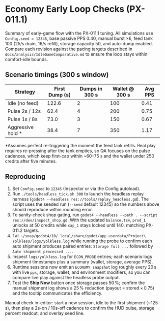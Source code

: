 # Economy Early Loop Checks (PX-011.1)

Summary of early-game flow with the PX-011.1 tuning. All simulations use `Config.seed = 12345`, base passive PPS 0.40, manual burst ×6, feed tank 100 (25/s drain, 16/s refill), storage capacity 50, and auto-dump enabled.
Compare each revision against the pacing targets described in `docs/analysis/IdleGameComparative.md` to ensure the loop stays within comfort-idle bounds.

## Scenario timings (300 s window)

| Strategy            | First Dump (s) | Dumps in 300 s | Wallet @ 300 s | Avg PPS |
|---------------------|----------------|----------------|----------------|---------|
| Idle (no feed)      | 122.6          | 2              | 100            | 0.41    |
| Pulse 2s / 12s      | 62.4           | 4              | 200            | 0.75    |
| Pulse 1s / 8s       | 73.0           | 3              | 150            | 0.67    |
| Aggressive hold \*  | 38.4           | 7              | 350            | 1.17    |

\*Assumes perfect re-triggering the moment the feed tank refills. Real play requires re-pressing after the tank empties, so QA focuses on the pulse cadences, which keep first-cap within ~60–75 s and the wallet under 250 credits after five minutes.

## Reproducing

1. Set `Config.seed` to `12345` (Inspector or via the Config autoload).
2. Run `./tools/headless_tick.sh 300` to launch the headless replay harness (`godot4 --headless res://tools/replay_headless.gd`). The script uses the seeded run (`--seed` default 12345) so the numbers above should reproduce within rounding error.
3. To sanity-check shop gating, run `godot4 --headless --path . --script res://dev/inspect_shop.gd`. With the updated `balance.tsv`, `prod_1` unlocks at 50 credits while `cap_1` stays locked until 140, matching PX-011.2 targets.
4. Tail `~/snap/godot4/10/.local/share/godot/app_userdata/Project\ Yolkless/logs/yolkless.log` while running the probe to confirm each auto shipment produces paired entries: `Storage full ...` followed by `Auto shipment processed ...`.
5. Inspect `logs/yolkless.log` for `ECON_PROBE` entries; each scenario logs shipment timestamps plus a summary (wallet, storage, average PPS).
6. Runtime sessions now emit an `ECONOMY snapshot` log roughly every 20 s with live `pps`, storage, wallet, and environment modifiers, so you can compare live play against the headless probe output.
7. Test the **Ship Now** button once storage passes 50 %; confirm the manual shipment log shows a 25 % reduction (payout = stored × 0.75) and the tooltip communicates the efficiency.

Manual check in-editor: start a new session, idle to the first shipment (~125 s), then play a 2s-on / 10s-off cadence to confirm the HUD pulse, storage percent readout, and overlay seed line.
